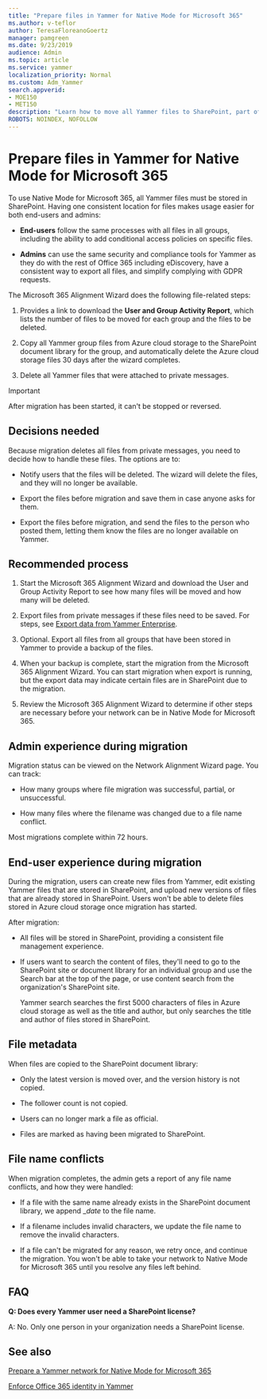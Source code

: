 ```yaml
---
title: "Prepare files in Yammer for Native Mode for Microsoft 365"
ms.author: v-teflor
author: TeresaFloreanoGoertz
manager: pamgreen
ms.date: 9/23/2019
audience: Admin
ms.topic: article
ms.service: yammer
localization_priority: Normal
ms.custom: Adm_Yammer
search.appverid: 
- MOE150
- MET150
description: "Learn how to move all Yammer files to SharePoint, part of the requirements for using Native Mode for Microsoft 365."
ROBOTS: NOINDEX, NOFOLLOW 
---
```


# Prepare files in Yammer for Native Mode for Microsoft 365

To use Native Mode for Microsoft 365, all Yammer files must be stored in SharePoint. Having one consistent location for files makes usage easier for both end-users and admins:

- **End-users** follow the same processes with all files in all groups, including the ability to add conditional access policies on specific files.

- **Admins** can use the same security and compliance tools for Yammer as they do with the rest of Office 365 including eDiscovery, have a consistent way to export all files, and simplify complying with GDPR requests. 

The Microsoft 365 Alignment Wizard does the following file-related steps:

1. Provides a link to download the **User and Group Activity Report**, which lists the number of files to be moved for each group and the files to be deleted.

2. Copy all Yammer group files from Azure cloud storage to the SharePoint document library for the group, and automatically delete the Azure cloud storage files 30 days after the wizard completes.

3. Delete all Yammer files that were attached to private messages. 
 
>[!IMPORTANT]
> After migration has been started, it can't be stopped or reversed.

## Decisions needed

Because migration deletes all files from private messages, you need to decide how to handle these files. The options are to:

- Notify users that the files will be deleted. The wizard will delete the files, and they will no longer be available.

- Export the files before migration and save them in case anyone asks for them.

- Export the files before migration, and send the files to the person who posted them, letting them know the files are no longer available on Yammer. 

## Recommended process

1. Start the Microsoft 365 Alignment Wizard and download the User and Group Activity Report to see how many files will be moved and how many will be deleted.

2. Export files from private messages if these files need to be saved. For steps, see [Export data from Yammer Enterprise](../manage-security-and-compliance/export-yammer-enterprise-data.md).

3. Optional. Export all files from all groups that have been stored in Yammer to provide a backup of the files. 

4. When your backup is complete, start the migration from the Microsoft 365 Alignment Wizard. You can start migration when export is running, but the export data may indicate certain files are in SharePoint due to the migration.

5. Review the Microsoft 365 Alignment Wizard to determine if other steps are necessary before your network can be in Native Mode for Microsoft 365.

## Admin experience during migration

Migration status can be viewed on the Network Alignment Wizard page. You can track:

- How many groups where file migration was successful, partial, or unsuccessful.

- How many files where the filename was changed due to a file name conflict.

Most migrations complete within 72 hours.

## End-user experience during migration

During the migration, users can create new files from Yammer, edit existing Yammer files that are stored in SharePoint, and upload new versions of files that are already stored in SharePoint. Users won't be able to delete files stored in Azure cloud storage once migration has started.

After migration:

- All files will be stored in SharePoint, providing a consistent file management experience.

- If users want to search the content of files, they'll need to go to the SharePoint site or document library for an individual group and use the Search bar at the top of the page, or use content search from the organization's SharePoint site.

    Yammer search searches the first 5000 characters of files in Azure cloud storage as well as the title and author, but only searches the title and author of files stored in SharePoint. 

## File metadata

When files are copied to the SharePoint document library:

- Only the latest version is moved over, and the version history is not copied.

- The follower count is not copied.

- Users can no longer mark a file as official.

- Files are marked as having been migrated to SharePoint.
 
## File name conflicts

When migration completes, the admin gets a report of any file name conflicts, and how they were handled:

- If a file with the same name already exists in the SharePoint document library, we append \_*date* to the file name.

- If a filename includes invalid characters, we update the file name to remove the invalid characters.

- If a file can't be migrated for any reason, we retry once, and continue the migration. You won't be able to take your network to Native Mode for Microsoft 365 until you resolve any files left behind.

## FAQ

**Q: Does every Yammer user need a SharePoint license?**

A: No. Only one person in your organization needs a SharePoint license.

## See also

[Prepare a Yammer network for Native Mode for Microsoft 365](native-mode.md)

[Enforce Office 365 identity in Yammer](enforce-office-365-identity.md)

